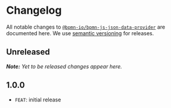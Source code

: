 # Changelog

All notable changes to [`@bpmn-io/bpmn-js-json-data-provider`](https://github.com/bpmn-io/bpmn-js-json-data-provider) are documented here. We use [semantic versioning](http://semver.org/) for releases.

## Unreleased

___Note:__ Yet to be released changes appear here._

## 1.0.0

* `FEAT`: initial release
